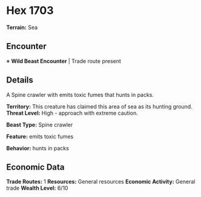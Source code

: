 # Hex 1703

**Terrain:** Sea

## Encounter
※ **Wild Beast Encounter** | Trade route present

## Details
A Spine crawler with emits toxic fumes that hunts in packs.

**Territory:** This creature has claimed this area of sea as its hunting ground.
**Threat Level:** High - approach with extreme caution.

**Beast Type:** Spine crawler

**Feature:** emits toxic fumes

**Behavior:** hunts in packs

## Economic Data
**Trade Routes:** 1
**Resources:** General resources
**Economic Activity:** General trade
**Wealth Level:** 6/10
